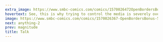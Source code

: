```yaml
---
extra_image: https://www.smbc-comics.com/comics/1570026472OpenBordersBonus-5after.png
hovertext: See, this is why trying to control the media is severely overrated.
image: https://www.smbc-comics.com/comics/1570026367-OpenBordersBonus-5.png
next: anything-2
prev: magnitude
title: Talk
---
```

